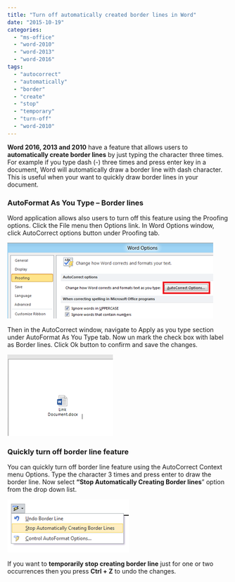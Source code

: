 ```yaml
---
title: "Turn off automatically created border lines in Word"
date: "2015-10-19"
categories: 
  - "ms-office"
  - "word-2010"
  - "word-2013"
  - "word-2016"
tags: 
  - "autocorrect"
  - "automatically"
  - "border"
  - "create"
  - "stop"
  - "temporary"
  - "turn-off"
  - "word-2010"
---
```


**Word 2016, 2013 and 2010** have a feature that allows users to **automatically create border lines** by just typing the character three times. For example if you type dash (-) three times and press enter key in a document, Word will automatically draw a border line with dash character. This is useful when your want to quickly draw border lines in your document.  

### AutoFormat As You Type – Border lines

Word application allows also users to turn off this feature using the Proofing options. Click the File menu then Options link. In Word Options window, click AutoCorrect options button under Proofing tab.

[![Word 2010 Autocorrect options](/assets/images/1_image_thumb43.png "Word 2010 Autocorrect options")](http://blogmines.com/blog/wp-content/uploads/2011/12/image43.png)

Then in the AutoCorrect window, navigate to Apply as you type section under AutoFormat As You Type tab. Now un mark the check box with label as Border lines. Click Ok button to confirm and save the changes.

[![AutoFormat As You Type Border lines](/assets/images/1_image_thumb44.png "AutoFormat As You Type Border lines")](http://blogmines.com/blog/wp-content/uploads/2011/12/image44.png)

### Quickly turn off border line feature

You can quickly turn off border line feature using the AutoCorrect Context menu Options. Type the character 3 times and press enter to draw the border line. Now select **“Stop Automatically Creating Border lines**” option from the drop down list.

[![Stop Automatically Creating Border lines](/assets/images/1_image_thumb45.png "Stop Automatically Creating Border lines")](http://blogmines.com/blog/wp-content/uploads/2011/12/image45.png)

If you want to **temporarily stop creating border line** just for one or two occurrences then you press **Ctrl + Z** to undo the changes.
